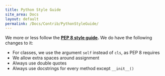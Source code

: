 ```yaml
---
title: Python Style Guide
site_area: Docs
layout: default
permalink: /Docs/Contrib/PythonStyleGuide/
---
```


We more or less follow the **[PEP 8 style guide](https://www.python.org/dev/peps/pep-0008/).** We do have the following changes to it:

- For classes, we use the argument `self` instead of `cls`, as PEP 8 requires
- We allow extra spaces around assignment
- Always use double quotes
- Always use docstrings for every method except `__init__()`
